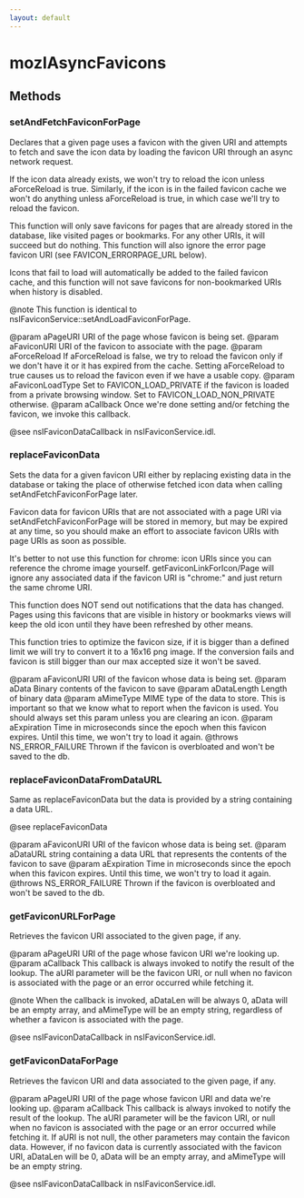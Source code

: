 ```yaml
---
layout: default
---
```


# mozIAsyncFavicons #

## Methods ##

### setAndFetchFaviconForPage ###

Declares that a given page uses a favicon with the given URI and 
attempts to fetch and save the icon data by loading the favicon URI
through an async network request.

If the icon data already exists, we won't try to reload the icon unless
aForceReload is true.  Similarly, if the icon is in the failed favicon
cache we won't do anything unless aForceReload is true, in which case
we'll try to reload the favicon.

This function will only save favicons for pages that are already stored in
the database, like visited pages or bookmarks.  For any other URIs, it
will succeed but do nothing.  This function will also ignore the error
page favicon URI (see FAVICON_ERRORPAGE_URL below).

Icons that fail to load will automatically be added to the failed favicon
cache, and this function will not save favicons for non-bookmarked URIs
when history is disabled.

@note This function is identical to
      nsIFaviconService::setAndLoadFaviconForPage.

@param aPageURI
       URI of the page whose favicon is being set.
@param aFaviconURI
       URI of the favicon to associate with the page.
@param aForceReload
       If aForceReload is false, we try to reload the favicon only if we
       don't have it or it has expired from the cache.  Setting
       aForceReload to true causes us to reload the favicon even if we
       have a usable copy.
@param aFaviconLoadType
       Set to FAVICON_LOAD_PRIVATE if the favicon is loaded from a private
       browsing window.  Set to FAVICON_LOAD_NON_PRIVATE otherwise.
@param aCallback
       Once we're done setting and/or fetching the favicon, we invoke this
       callback.

@see nsIFaviconDataCallback in nsIFaviconService.idl.


### replaceFaviconData ###

Sets the data for a given favicon URI either by replacing existing data in
the database or taking the place of otherwise fetched icon data when
calling setAndFetchFaviconForPage later.

Favicon data for favicon URIs that are not associated with a page URI via
setAndFetchFaviconForPage will be stored in memory, but may be expired at
any time, so you should make an effort to associate favicon URIs with page
URIs as soon as possible.

It's better to not use this function for chrome: icon URIs since you can
reference the chrome image yourself. getFaviconLinkForIcon/Page will ignore
any associated data if the favicon URI is "chrome:" and just return the
same chrome URI.

This function does NOT send out notifications that the data has changed.
Pages using this favicons that are visible in history or bookmarks views
will keep the old icon until they have been refreshed by other means.

This function tries to optimize the favicon size, if it is bigger
than a defined limit we will try to convert it to a 16x16 png image.
If the conversion fails and favicon is still bigger than our max accepted
size it won't be saved.

@param aFaviconURI
       URI of the favicon whose data is being set.
@param aData
       Binary contents of the favicon to save
@param aDataLength
       Length of binary data
@param aMimeType
       MIME type of the data to store.  This is important so that we know
       what to report when the favicon is used.  You should always set this
       param unless you are clearing an icon.
@param aExpiration
       Time in microseconds since the epoch when this favicon expires.
       Until this time, we won't try to load it again.
@throws NS_ERROR_FAILURE
        Thrown if the favicon is overbloated and won't be saved to the db.


### replaceFaviconDataFromDataURL ###

Same as replaceFaviconData but the data is provided by a string
containing a data URL.

@see replaceFaviconData

@param aFaviconURI
       URI of the favicon whose data is being set.
@param aDataURL
       string containing a data URL that represents the contents of
       the favicon to save
@param aExpiration
       Time in microseconds since the epoch when this favicon expires.
       Until this time, we won't try to load it again.
@throws NS_ERROR_FAILURE
        Thrown if the favicon is overbloated and won't be saved to the db.


### getFaviconURLForPage ###

Retrieves the favicon URI associated to the given page, if any.

@param aPageURI
       URI of the page whose favicon URI we're looking up.
@param aCallback
       This callback is always invoked to notify the result of the lookup.
       The aURI parameter will be the favicon URI, or null when no favicon
       is associated with the page or an error occurred while fetching it.

@note When the callback is invoked, aDataLen will be always 0, aData will
      be an empty array, and aMimeType will be an empty string, regardless
      of whether a favicon is associated with the page.

@see nsIFaviconDataCallback in nsIFaviconService.idl.


### getFaviconDataForPage ###

Retrieves the favicon URI and data associated to the given page, if any.

@param aPageURI
       URI of the page whose favicon URI and data we're looking up.
@param aCallback
       This callback is always invoked to notify the result of the lookup.  The aURI
       parameter will be the favicon URI, or null when no favicon is
       associated with the page or an error occurred while fetching it.  If
       aURI is not null, the other parameters may contain the favicon data.
       However, if no favicon data is currently associated with the favicon
       URI, aDataLen will be 0, aData will be an empty array, and aMimeType
       will be an empty string.

@see nsIFaviconDataCallback in nsIFaviconService.idl.

